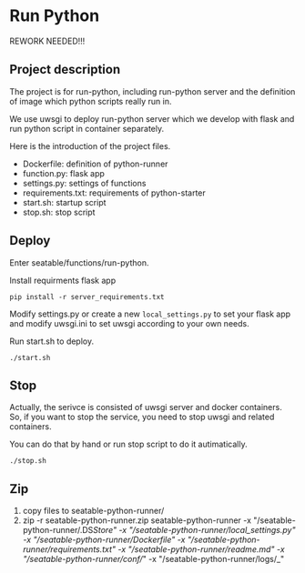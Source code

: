 # Run Python

REWORK NEEDED!!!

## Project description

The project is for run-python, including run-python server and the definition of image which python scripts really run in.

We use uwsgi to deploy run-python server which we develop with flask and run python script in container separately.

Here is the introduction of the project files.

- Dockerfile: definition of python-runner
- function.py: flask app
- settings.py: settings of functions
- requirements.txt: requirements of python-starter
- start.sh: startup script
- stop.sh: stop script

## Deploy

Enter seatable/functions/run-python.

Install requirments flask app

```
pip install -r server_requirements.txt
```

Modify settings.py or create a new `local_settings.py` to set your flask app and modify uwsgi.ini to set uwsgi according to your own needs.

Run start.sh to deploy.

```
./start.sh
```

## Stop

Actually, the serivce is consisted of uwsgi server and docker containers. So, if you want to stop the service, you need to stop uwsgi and related containers.

You can do that by hand or run stop script to do it autimatically.

```
./stop.sh
```

## Zip

1. copy files to seatable-python-runner/
2. zip -r seatable-python-runner.zip seatable-python-runner -x "/seatable-python-runner/.DS*Store" -x "/seatable-python-runner/local_settings.py" -x "/seatable-python-runner/Dockerfile" -x "/seatable-python-runner/requirements.txt" -x "/seatable-python-runner/readme.md" -x "/seatable-python-runner/conf/*" -x "/seatable-python-runner/logs/\_"
